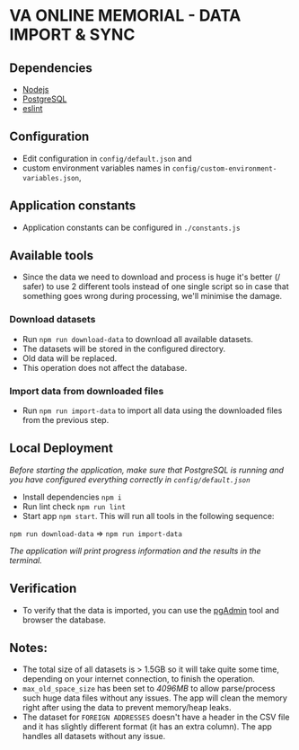 # VA ONLINE MEMORIAL - DATA IMPORT & SYNC

## Dependencies
-   [Nodejs](https://nodejs.org/en/)
-   [PostgreSQL](https://www.postgresql.org/)
-   [eslint](http://eslint.org/)

## Configuration
-   Edit configuration in `config/default.json` and
-   custom environment variables names in `config/custom-environment-variables.json`,

## Application constants

-   Application constants can be configured in `./constants.js`

## Available tools

-   Since the data we need to download and process is huge it's better (/ safer) to use 2 different tools instead of one single script so in case that something goes wrong during processing, we'll minimise the damage.

### Download datasets

-   Run `npm run download-data` to download all available datasets.
-   The datasets will be stored in the configured directory.
-   Old data will be replaced.
-   This operation does not affect the database.

### Import data from downloaded files

-   Run `npm run import-data` to import all data using the downloaded files from the previous step.

## Local Deployment

*Before starting the application, make sure that PostgreSQL is running and you have configured everything correctly in `config/default.json`*

-   Install dependencies `npm i`
-   Run lint check `npm run lint`
-   Start app `npm start`. This will run all tools in the following sequence:

`npm run download-data` => `npm run import-data`

*The application will print progress information and the results in the terminal.*

## Verification

-   To verify that the data is imported, you can use the [pgAdmin](https://www.pgadmin.org/) tool and browser the database.

## Notes:

-   The total size of all datasets is > 1.5GB so it will take quite some time, depending on your internet connection, to finish the operation.
-   `max_old_space_size` has been set to *4096MB* to allow parse/process such huge data files without any issues. The app will clean the memory right after using the data to prevent memory/heap leaks.
-   The dataset for `FOREIGN ADDRESSES` doesn't have a header in the CSV file and it has slightly different format (it has an extra column). The app handles all datasets without any issue.
